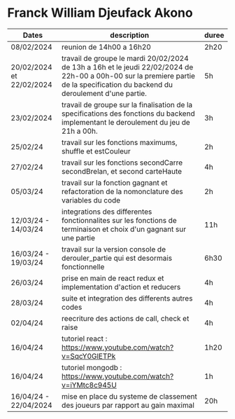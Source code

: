 # Franck William Djeufack Akono

| Dates | description | duree |
--------|-------------|---------|
| 08/02/2024 | reunion de 14h00 a 16h20 | 2h20 |
| 20/02/2024 et 22/02/2024 | travail de groupe le mardi 20/02/2024 de 13h a 16h et le jeudi 22/02/2024 de 22h-00 a 00h-00 sur la premiere partie de la specification du backend du deroulement d'une partie. | 5h |
| 23/02/2024 | travail de groupe sur la finalisation de la specifications des fonctions du backend implementant le deroulement du jeu de 21h a 00h. | 3h |
| 25/02/24 | travail sur les fonctions maximums, shuffle et estCouleur | 2h |
| 27/02/24 | travail sur les fonctions secondCarre secondBrelan, et second carteHaute | 4h |
| 05/03/24 | travail sur la fonction gagnant et refactoration de la nomonclature des variables du code | 2h |
| 12/03/24 - 14/03/24 | integrations des differentes fonctionnalites sur les fonctions de terminaison et choix d'un gagnant sur une partie | 11h |
| 16/03/24 - 19/03/24 | travail sur la version console de derouler_partie qui est desormais fonctionnelle | 6h30 |
| 26/03/24 | prise en main de react redux et implementation d'action et reducers | 4h |
| 28/03/24 | suite et integration des differents autres codes | 4h |
| 02/04/24 | reecriture des actions de call, check et raise | 4h |
| 16/04/24 | tutoriel react : https://www.youtube.com/watch?v=SqcY0GlETPk | 1h20 |
| 16/04/24 | tutoriel mongodb : https://www.youtube.com/watch?v=iYMtc8c945U | 1h |
| 16/04/24 - 22/04/2024 | mise en place du systeme de classement des joueurs par rapport au gain maximal | 20h |
